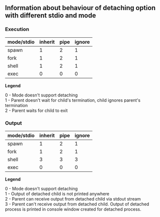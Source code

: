 
## Information about behaviour of detaching option with different stdio and mode

### Execution

| mode/stdio | inherit | pipe | ignore |
| ---------- | ------- | ---- | ------ |
| spawn      | 1       | 2    | 1      |
| fork       | 1       | 2    | 1      |
| shell      | 1       | 2    | 1      |
| exec       | 0       | 0    | 0      |

**Legend**

0 - Mode doesn't support detaching<br>
1 - Parent doesn't wait for child's termination, child ignores parent's termination<br>
2 - Parent waits for child to exit

### Output

| mode/stdio | inherit | pipe | ignore |
| ---------- | ------- | ---- | ------ |
| spawn      | 1       | 2    | 1      |
| fork       | 1       | 2    | 1      |
| shell      | 3       | 3    | 3      |
| exec       | 0       | 0    | 0      |

**Legend**

0 - Mode doesn't support detaching<br>
1 - Output of detached child is not printed anywhere<br>
2 - Parent can receive output from detached child via stdout stream<br>
3 - Parent can't receive output from detached child. Output of detached process is printed in console window created for detached process.